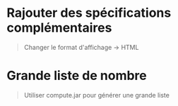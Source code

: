 
# Rajouter des spécifications complémentaires #
> Changer le format d'affichage -> HTML


# Grande liste de nombre #
> Utiliser compute.jar pour générer une grande liste

